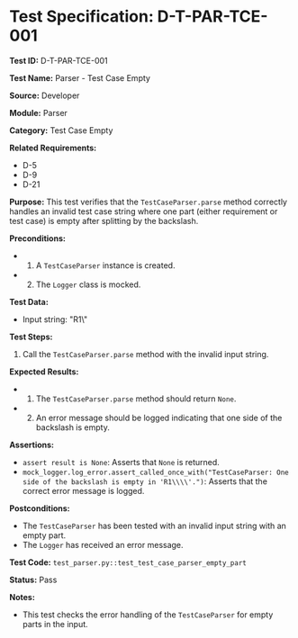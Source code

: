# Test Specification: D-T-PAR-TCE-001

**Test ID:** D-T-PAR-TCE-001

**Test Name:** Parser - Test Case Empty

**Source:** Developer

**Module:** Parser

**Category:** Test Case Empty

**Related Requirements:**

*   D-5
*   D-9
*   D-21

**Purpose:**
This test verifies that the `TestCaseParser.parse` method correctly handles an invalid test case string where one part (either requirement or test case) is empty after splitting by the backslash.

**Preconditions:**

*   1) A `TestCaseParser` instance is created.
*   2) The `Logger` class is mocked.

**Test Data:**

*   Input string: "R1\\"

**Test Steps:**

1.  Call the `TestCaseParser.parse` method with the invalid input string.

**Expected Results:**

*   1) The `TestCaseParser.parse` method should return `None`.
*   2) An error message should be logged indicating that one side of the backslash is empty.

**Assertions:**

*   `assert result is None`: Asserts that `None` is returned.
*   `mock_logger.log_error.assert_called_once_with("TestCaseParser: One side of the backslash is empty in 'R1\\\\'.")`: Asserts that the correct error message is logged.

**Postconditions:**

*   The `TestCaseParser` has been tested with an invalid input string with an empty part.
*   The `Logger` has received an error message.

**Test Code:** `test_parser.py::test_test_case_parser_empty_part`

**Status:** Pass

**Notes:**

*   This test checks the error handling of the `TestCaseParser` for empty parts in the input.
